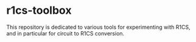 # r1cs-toolbox

This repository is dedicated to various tools for experimenting with R1CS, and in particular for circuit to R1CS conversion.

